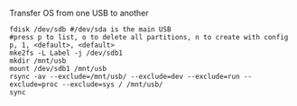 Transfer OS from one USB to another

    fdisk /dev/sdb #/dev/sda is the main USB
    #press p to list, o to delete all partitions, n to create with config p, 1, <default>, <default>
    mke2fs -L Label -j /dev/sdb1
    mkdir /mnt/usb
    mount /dev/sdb1 /mnt/usb
    rsync -av --exclude=/mnt/usb/ --exclude=dev --exclude=run --exclude=proc --exclude=sys / /mnt/usb/
    sync
